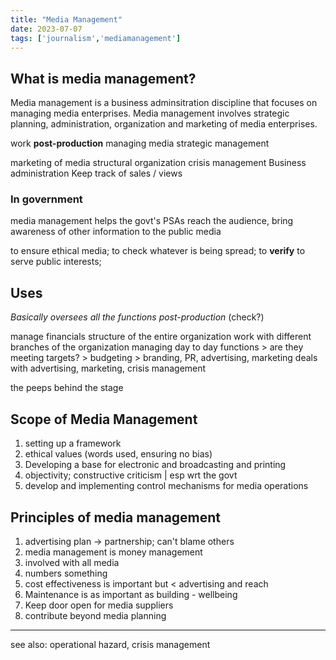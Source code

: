 ```yaml
---
title: "Media Management"
date: 2023-07-07
tags: ['journalism','mediamanagement']
---
```


## What is media management?

Media management is a business adminsitration discipline that focuses on managing media enterprises.
Media management involves strategic planning, administration, organization and marketing of media enterprises. 

work **post-production**
managing media
strategic management

marketing of media
structural organization
crisis management
Business administration
Keep track of sales / views


### In government
media management helps the govt's PSAs reach the audience,
bring awareness of other information to the public media

to ensure ethical media; 
to check whatever is being spread; to **verify**
to serve public interests;


## Uses
*Basically oversees all the functions post-production* (check?)

manage financials
structure of the entire organization 
work with different branches of the organization
managing day to day functions
	> are they meeting targets?
	> budgeting
	> branding, PR, advertising, marketing
deals with advertising, marketing, crisis management

the peeps behind the stage 

## Scope of Media Management
1. setting up a framework
2. ethical values (words used, ensuring no bias)
3. Developing a base for electronic and broadcasting and printing
4. objectivity; constructive criticism | esp wrt the govt 
5. develop and implementing control mechanisms for media operations
 
## Principles of media management
1. advertising plan -> partnership; can't blame others
2. media management is money management
3. involved with all media
4. numbers something 
5. cost effectiveness is important  but < advertising and reach
6. Maintenance is as important as building - wellbeing
7. Keep door open for media suppliers
8. contribute beyond media planning


---
see also:
operational hazard, crisis management

